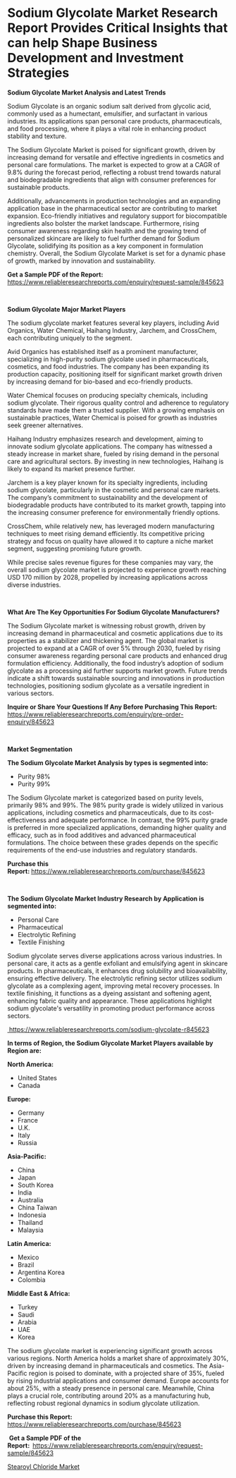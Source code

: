 <p><h1>Sodium Glycolate Market Research Report Provides Critical Insights that can help Shape Business Development and Investment Strategies</h1></p><p><strong>Sodium Glycolate Market Analysis and Latest Trends</strong></p>
<p><p>Sodium Glycolate is an organic sodium salt derived from glycolic acid, commonly used as a humectant, emulsifier, and surfactant in various industries. Its applications span personal care products, pharmaceuticals, and food processing, where it plays a vital role in enhancing product stability and texture. </p><p>The Sodium Glycolate Market is poised for significant growth, driven by increasing demand for versatile and effective ingredients in cosmetics and personal care formulations. The market is expected to grow at a CAGR of 9.8% during the forecast period, reflecting a robust trend towards natural and biodegradable ingredients that align with consumer preferences for sustainable products. </p><p>Additionally, advancements in production technologies and an expanding application base in the pharmaceutical sector are contributing to market expansion. Eco-friendly initiatives and regulatory support for biocompatible ingredients also bolster the market landscape. Furthermore, rising consumer awareness regarding skin health and the growing trend of personalized skincare are likely to fuel further demand for Sodium Glycolate, solidifying its position as a key component in formulation chemistry. Overall, the Sodium Glycolate Market is set for a dynamic phase of growth, marked by innovation and sustainability.</p></p>
<p><strong>Get a Sample PDF of the Report:&nbsp;</strong> <a href="https://www.reliableresearchreports.com/enquiry/request-sample/845623?utm_campaign=2224&utm_medium=2&utm_source=Github&utm_content=ia&utm_term=01042025&utm_id=sodium-glycolate">https://www.reliableresearchreports.com/enquiry/request-sample/845623</a></p>
<p>&nbsp;</p>
<p><strong>Sodium Glycolate Major Market Players</strong></p>
<p><p>The sodium glycolate market features several key players, including Avid Organics, Water Chemical, Haihang Industry, Jarchem, and CrossChem, each contributing uniquely to the segment. </p><p>Avid Organics has established itself as a prominent manufacturer, specializing in high-purity sodium glycolate used in pharmaceuticals, cosmetics, and food industries. The company has been expanding its production capacity, positioning itself for significant market growth driven by increasing demand for bio-based and eco-friendly products.</p><p>Water Chemical focuses on producing specialty chemicals, including sodium glycolate. Their rigorous quality control and adherence to regulatory standards have made them a trusted supplier. With a growing emphasis on sustainable practices, Water Chemical is poised for growth as industries seek greener alternatives.</p><p>Haihang Industry emphasizes research and development, aiming to innovate sodium glycolate applications. The company has witnessed a steady increase in market share, fueled by rising demand in the personal care and agricultural sectors. By investing in new technologies, Haihang is likely to expand its market presence further.</p><p>Jarchem is a key player known for its specialty ingredients, including sodium glycolate, particularly in the cosmetic and personal care markets. The company’s commitment to sustainability and the development of biodegradable products have contributed to its market growth, tapping into the increasing consumer preference for environmentally friendly options.</p><p>CrossChem, while relatively new, has leveraged modern manufacturing techniques to meet rising demand efficiently. Its competitive pricing strategy and focus on quality have allowed it to capture a niche market segment, suggesting promising future growth.</p><p>While precise sales revenue figures for these companies may vary, the overall sodium glycolate market is projected to experience growth reaching USD 170 million by 2028, propelled by increasing applications across diverse industries.</p></p>
<p>&nbsp;</p>
<p><strong>What Are The Key Opportunities For Sodium Glycolate Manufacturers?</strong></p>
<p><p>The Sodium Glycolate market is witnessing robust growth, driven by increasing demand in pharmaceutical and cosmetic applications due to its properties as a stabilizer and thickening agent. The global market is projected to expand at a CAGR of over 5% through 2030, fueled by rising consumer awareness regarding personal care products and enhanced drug formulation efficiency. Additionally, the food industry’s adoption of sodium glycolate as a processing aid further supports market growth. Future trends indicate a shift towards sustainable sourcing and innovations in production technologies, positioning sodium glycolate as a versatile ingredient in various sectors.</p></p>
<p><strong>Inquire or Share Your Questions If Any Before Purchasing This Report:</strong> <a href="https://www.reliableresearchreports.com/enquiry/pre-order-enquiry/845623?utm_campaign=2224&utm_medium=2&utm_source=Github&utm_content=ia&utm_term=01042025&utm_id=sodium-glycolate">https://www.reliableresearchreports.com/enquiry/pre-order-enquiry/845623</a></p>
<p>&nbsp;</p>
<p><strong>Market Segmentation</strong></p>
<p><strong>The Sodium Glycolate Market Analysis by types is segmented into:</strong></p>
<p><ul><li>Purity 98%</li><li>Purity 99%</li></ul></p>
<p><p>The Sodium Glycolate market is categorized based on purity levels, primarily 98% and 99%. The 98% purity grade is widely utilized in various applications, including cosmetics and pharmaceuticals, due to its cost-effectiveness and adequate performance. In contrast, the 99% purity grade is preferred in more specialized applications, demanding higher quality and efficacy, such as in food additives and advanced pharmaceutical formulations. The choice between these grades depends on the specific requirements of the end-use industries and regulatory standards.</p></p>
<p><strong>Purchase this Report:&nbsp;</strong><a href="https://www.reliableresearchreports.com/purchase/845623?utm_campaign=2224&utm_medium=2&utm_source=Github&utm_content=ia&utm_term=01042025&utm_id=sodium-glycolate">https://www.reliableresearchreports.com/purchase/845623</a></p>
<p>&nbsp;</p>
<p><strong>The Sodium Glycolate Market Industry Research by Application is segmented into:</strong></p>
<p><ul><li>Personal Care</li><li>Pharmaceutical</li><li>Electrolytic Refining</li><li>Textile Finishing</li></ul></p>
<p><p>Sodium glycolate serves diverse applications across various industries. In personal care, it acts as a gentle exfoliant and emulsifying agent in skincare products. In pharmaceuticals, it enhances drug solubility and bioavailability, ensuring effective delivery. The electrolytic refining sector utilizes sodium glycolate as a complexing agent, improving metal recovery processes. In textile finishing, it functions as a dyeing assistant and softening agent, enhancing fabric quality and appearance. These applications highlight sodium glycolate's versatility in promoting product performance across sectors.</p></p>
<p><a href="https://www.reliableresearchreports.com/sodium-glycolate-r845623?utm_campaign=2224&utm_medium=2&utm_source=Github&utm_content=ia&utm_term=01042025&utm_id=sodium-glycolate">&nbsp;https://www.reliableresearchreports.com/sodium-glycolate-r845623</a></p>
<p><strong>In terms of Region, the Sodium Glycolate Market Players available by Region are:</strong></p>
<p>
    <p> <strong> North America: </strong>
        <ul>
            <li>United States</li>
            <li>Canada</li>
        </ul>
        </p> 
    <p> <strong> Europe: </strong>
        <ul>
            <li>Germany</li>
            <li>France</li>
            <li>U.K.</li>
            <li>Italy</li>
            <li>Russia</li>
        </ul>
        </p> 
    <p> <strong> Asia-Pacific: </strong>
        <ul>
            <li>China</li>
            <li>Japan</li>
            <li>South Korea</li>
            <li>India</li>
            <li>Australia</li>
            <li>China Taiwan</li>
            <li>Indonesia</li>
            <li>Thailand</li>
            <li>Malaysia</li>
        </ul>
        </p> 
    <p> <strong> Latin America: </strong>
        <ul>
            <li>Mexico</li>
            <li>Brazil</li>
            <li>Argentina Korea</li>
            <li>Colombia</li>
        </ul>
        </p> 
    <p> <strong> Middle East & Africa: </strong>
        <ul>
            <li>Turkey</li>
            <li>Saudi</li>
            <li>Arabia</li>
            <li>UAE</li>
            <li>Korea</li>
        </ul>
    </p>
    </p>
<p><p>The sodium glycolate market is experiencing significant growth across various regions. North America holds a market share of approximately 30%, driven by increasing demand in pharmaceuticals and cosmetics. The Asia-Pacific region is poised to dominate, with a projected share of 35%, fueled by rising industrial applications and consumer demand. Europe accounts for about 25%, with a steady presence in personal care. Meanwhile, China plays a crucial role, contributing around 20% as a manufacturing hub, reflecting robust regional dynamics in sodium glycolate utilization.</p></p>
<p><strong>Purchase this Report: </strong><a href="https://www.reliableresearchreports.com/purchase/845623?utm_campaign=2224&utm_medium=2&utm_source=Github&utm_content=ia&utm_term=01042025&utm_id=sodium-glycolate">https://www.reliableresearchreports.com/purchase/845623</a></p>
<p>&nbsp;<strong>Get a Sample PDF of the Report:&nbsp;&nbsp;</strong><a href="https://www.reliableresearchreports.com/enquiry/request-sample/845623?utm_campaign=2224&utm_medium=2&utm_source=Github&utm_content=ia&utm_term=01042025&utm_id=sodium-glycolate">https://www.reliableresearchreports.com/enquiry/request-sample/845623</a></p>
<p><strong></strong></p>
<p><p><a href="https://github.com/gerdabatiskzv9/Market-Research-Report-List-1/blob/main/stearoyl-chloride-market.md?utm_campaign=2224&utm_medium=2&utm_source=Github&utm_content=ia&utm_term=01042025&utm_id=sodium-glycolate">Stearoyl Chloride Market</a></p></p>